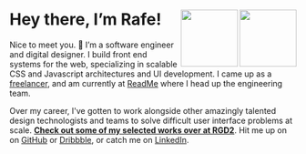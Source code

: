 # Hey there, I’m Rafe! <img align=right width=100 src=https://user-images.githubusercontent.com/886627/164981774-67761828-e6fa-4931-965c-f09acf6bc804.gif#gh-light-mode-only><img align=right width=100 src=https://user-images.githubusercontent.com/886627/164981126-0dd37f84-d334-4598-acc1-52b58d472a4c.png#gh-dark-mode-only>

Nice to meet you. 👋 I’m a software engineer and digital designer. I build front end systems for the web, specializing in scalable CSS and Javascript architectures and UI development. I came up as a [freelancer][rgd2], and am currently at [ReadMe] where I head up the engineering team.

Over my career, I've gotten to work alongside other amazingly talented design technologists and teams to solve difficult user interface problems at scale. [**Check out some of my selected works over at RGD2**][rgd2]. Hit me up on on [GitHub] or [Dribbble], or catch me on [LinkedIn].


[readme]: https://readme.io
[rgd2]: https://www.rgd2.co
[github]: https://github.com/rafegoldberg
[dribbble]: https://dribbble.com/rgd2
[linkedin]: #linkedin
